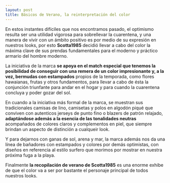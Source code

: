 ```yaml
---
layout: post
title: Básicos de Verano, la reinterpretación del color
---
```


<p>En estos instantes difíciles que nos encontramos pasado, el optimismo resulta ser una utilidad vigorosa para sobrellevar la cuarentena, y una manera de vivir con un ámbito positivo es por medio de su expresión en nuestros looks, por esto <strong>Scotta1985</strong> decidió llevar a cabo del color la máxima clave de sus prendas fundamentales para el moderno y práctico armario del hombre moderno.</p>

<p>La iniciativa de la marca <strong>se apoya en el match especial que tenemos la posibilidad de conseguir con una remera de un color impresionante y, a la vez, bermudas con estampados</strong> propios de la temporada, como flores hawaianas, frutas y otros fundamentos, para llevar a cabo de ésta la conjunción triunfante para andar en el hogar y para cuando la cuarentena concluya y poder gozar del sol.</p> <p>En cuando a la iniciativa más formal de la marca, se muestran sus tradicionales camisas de lino, camisetas y polos en algodón piqué que conviven con autenticos jerseys de punto fino o blazers de patrón relajado, <strong>adaptándose además a la esencia de las tonalidades neutras</strong> acompañados de colores claros y complementos en piel, que siempre brindan un aspecto de distinción a cualqueir look.</p> <p>Y para dejarnos con ganas de sol, arena y mar, la marca además nos da una línea de bañadores con estampados y colores por demás optimistas, con diseños en referencia al estilo surfero que morimos por mostrar en nuestra próxima fuga a la playa.</p> <p>Finalmente <strong>la recopilación de verano de Scotta1985</strong> es una enorme exhibe de que el color va a ser por bastante el personaje principal de todos nuestros looks.</p>   
